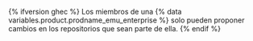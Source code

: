 {% ifversion ghec %} Los miembros de una {% data variables.product.prodname_emu_enterprise %} solo pueden proponer cambios en los repositorios que sean parte de ella. {% endif %}
